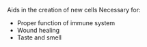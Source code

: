 Aids in the creation of new cells
Necessary for:
- Proper function of immune system
- Wound healing
- Taste and smell